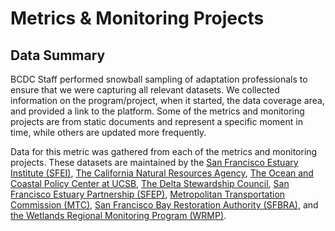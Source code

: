 # Metrics & Monitoring Projects
## Data Summary
BCDC Staff performed snowball sampling of adaptation professionals to ensure that we were capturing all relevant datasets. We collected information on the program/project, when it started, the data coverage area, and provided a link to the platform. Some of the metrics and monitoring projects are from static documents and represent a specific moment in time, while others are updated more frequently.

Data for this metric was gathered from each of the metrics and monitoring projects. These datasets are maintained by the [San Francisco Estuary Institute (SFEI)](https://www.sfei.org/),  [The California Natural Resources Agency](https://resources.ca.gov/), [The Ocean and Coastal Policy Center at UCSB](https://ocpc.msi.ucsb.edu/),  [The Delta Stewardship Council](https://deltacouncil.ca.gov/), [San Francisco Estuary Partnership (SFEP)](https://www.sfestuary.org/), [Metropolitan Transportation Commission (MTC)](https://mtc.ca.gov/), [San Francisco Bay Restoration Authority (SFBRA)](https://www.sfbayrestore.org/), and [the Wetlands Regional Monitoring Program (WRMP)](https://www.wrmp.org/). 


